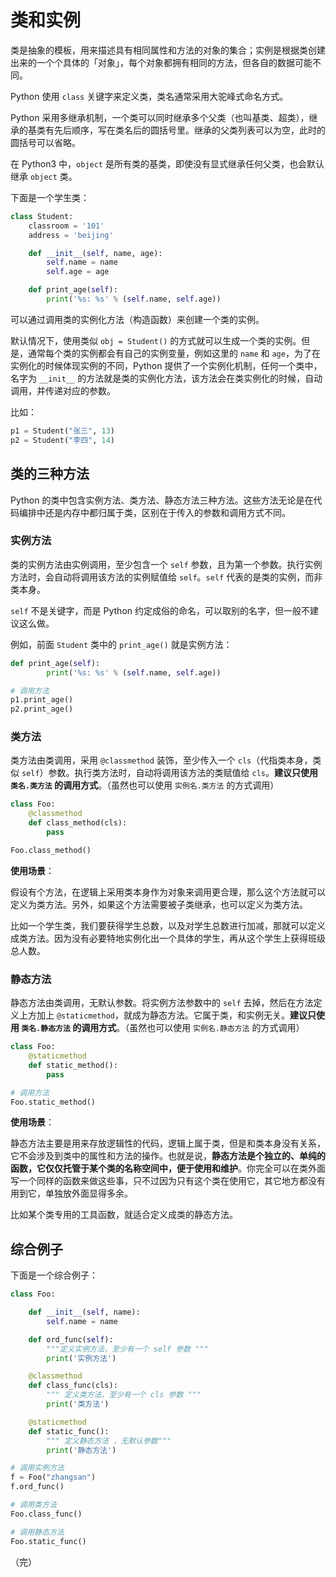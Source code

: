 # 类和实例

类是抽象的模板，用来描述具有相同属性和方法的对象的集合；实例是根据类创建出来的一个个具体的「对象」，每个对象都拥有相同的方法，但各自的数据可能不同。

Python 使用 `class` 关键字来定义类，类名通常采用大驼峰式命名方式。

Python 采用多继承机制，一个类可以同时继承多个父类（也叫基类、超类），继承的基类有先后顺序，写在类名后的圆括号里。继承的父类列表可以为空，此时的圆括号可以省略。

在 Python3 中，`object` 是所有类的基类，即使没有显式继承任何父类，也会默认继承 `object` 类。

下面是一个学生类：

```python
class Student:
    classroom = '101'
    address = 'beijing' 

    def __init__(self, name, age):
        self.name = name
        self.age = age

    def print_age(self):
        print('%s: %s' % (self.name, self.age))
```

可以通过调用类的实例化方法（构造函数）来创建一个类的实例。

默认情况下，使用类似 `obj = Student()` 的方式就可以生成一个类的实例。但是，通常每个类的实例都会有自己的实例变量，例如这里的 `name` 和 `age`，为了在实例化的时候体现实例的不同，Python 提供了一个实例化机制，任何一个类中，名字为 `__init__` 的方法就是类的实例化方法，该方法会在类实例化的时候，自动调用，并传递对应的参数。

比如：

```python
p1 = Student("张三", 13)
p2 = Student("李四", 14)
```



## 类的三种方法

Python 的类中包含实例方法、类方法、静态方法三种方法。这些方法无论是在代码编排中还是内存中都归属于类，区别在于传入的参数和调用方式不同。

### 实例方法

类的实例方法由实例调用，至少包含一个 `self` 参数，且为第一个参数。执行实例方法时，会自动将调用该方法的实例赋值给 `self`。`self` 代表的是类的实例，而非类本身。

`self` 不是关键字，而是 Python 约定成俗的命名，可以取别的名字，但一般不建议这么做。

例如，前面 `Student` 类中的 `print_age()` 就是实例方法：

```python
def print_age(self):
        print('%s: %s' % (self.name, self.age))

# 调用方法
p1.print_age()
p2.print_age()
```

### 类方法

类方法由类调用，采用 `@classmethod` 装饰，至少传入一个 `cls`（代指类本身，类似 `self`）参数。执行类方法时，自动将调用该方法的类赋值给 `cls`。**建议只使用 `类名.类方法` 的调用方式**。（虽然也可以使用 `实例名.类方法` 的方式调用）

```python
class Foo:
    @classmethod
    def class_method(cls):
        pass

Foo.class_method()
```

**使用场景**：

假设有个方法，在逻辑上采用类本身作为对象来调用更合理，那么这个方法就可以定义为类方法。另外，如果这个方法需要被子类继承，也可以定义为类方法。

比如一个学生类，我们要获得学生总数，以及对学生总数进行加减，那就可以定义成类方法。因为没有必要特地实例化出一个具体的学生，再从这个学生上获得班级总人数。

### 静态方法

静态方法由类调用，无默认参数。将实例方法参数中的 `self` 去掉，然后在方法定义上方加上 `@staticmethod`，就成为静态方法。它属于类，和实例无关。**建议只使用 `类名.静态方法` 的调用方式**。（虽然也可以使用 `实例名.静态方法` 的方式调用）

```python
class Foo:
    @staticmethod
    def static_method():
        pass

# 调用方法
Foo.static_method()
```

**使用场景**：

静态方法主要是用来存放逻辑性的代码，逻辑上属于类，但是和类本身没有关系，它不会涉及到类中的属性和方法的操作。也就是说，**静态方法是个独立的、单纯的函数，它仅仅托管于某个类的名称空间中，便于使用和维护**。你完全可以在类外面写一个同样的函数来做这些事，只不过因为只有这个类在使用它，其它地方都没有用到它，单独放外面显得多余。

比如某个类专用的工具函数，就适合定义成类的静态方法。

## 综合例子

下面是一个综合例子：

```python
class Foo: 

    def __init__(self, name):
        self.name = name 

    def ord_func(self):
        """定义实例方法，至少有一个 self 参数 """
        print('实例方法')

    @classmethod
    def class_func(cls):
        """ 定义类方法，至少有一个 cls 参数 """
        print('类方法')

    @staticmethod
    def static_func():
        """ 定义静态方法 ，无默认参数"""
        print('静态方法') 

# 调用实例方法
f = Foo("zhangsan")
f.ord_func()

# 调用类方法
Foo.class_func()

# 调用静态方法
Foo.static_func()
```

（完）
